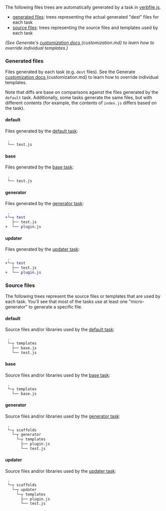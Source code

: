 The following files trees are automatically generated by a task in [verbfile.js](verbfile.js).

- [generated files](#generated-files): trees representing the actual generated "dest" files for each task
- [source files](#source-files): trees representing the source files and templates used by each task

_(See Generate's [customization docs ][docs]{customization.md} to learn how to override individual templates.)_

### Generated files

Files generated by each task (e.g. `dest` files). See the Generate [customization docs ][docs]{customization.md} to learn how to override individual templates.

Note that diffs are base on comparisons against the files generated by the `default` task. Additionally, some tasks generate the same files, but with different contents (for example, the contents of `index.js` differs based on the task).

#### default

Files generated by the [default task](#default):

```diff
 .
 └── test.js
```

#### base

Files generated by the [base task](#base):

```diff
 .
 └── test.js
```

#### generator

Files generated by the [generator task](#generator):

```diff
 .
+└─┬ test
   ├── test.js
+  └── plugin.js
```

#### updater

Files generated by the [updater task](#updater):

```diff
 .
+└─┬ test
   ├── test.js
+  └── plugin.js
```

### Source files

The following trees represent the source files or templates that are used by each task. You'll see that most of the tasks use at least one "micro-generator" to generate a specific file.

#### default

Source files and/or libraries used by the [default task](#default):

```diff
 .
 └─┬ templates
   ├── base.js
   └── test.js
```

#### base

Source files and/or libraries used by the [base task](#base):

```diff
 .
 └─┬ templates
   └── base.js
```

#### generator

Source files and/or libraries used by the [generator task](#generator):

```diff
 .
 └─┬ scaffolds
   └─┬ generator
     └─┬ templates
       ├── plugin.js
       └── test.js
```

#### updater

Source files and/or libraries used by the [updater task](#updater):

```diff
 .
 └─┬ scaffolds
   └─┬ updater
     └─┬ templates
       ├── plugin.js
       └── test.js
```

[docs]: https://github.com/generate/generate/blob/master/docs/

